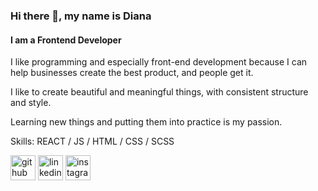 ### Hi there 👋, my name is Diana 
#### I am a Frontend Developer
I like programming and especially front-end development because I can help businesses create the best product, and people get it.

I like to create beautiful and meaningful things, with consistent structure and style.

Learning new things and putting them into practice is my passion.

Skills: REACT / JS / HTML / CSS / SCSS



[<img src='https://cdn.jsdelivr.net/npm/simple-icons@3.0.1/icons/github.svg' alt='github' height='40'>](https://github.com/WWILLDDI)  [<img src='https://cdn.jsdelivr.net/npm/simple-icons@3.0.1/icons/linkedin.svg' alt='linkedin' height='40'>](https://www.linkedin.com/in/diana-alexeeva-994ab5248/)  [<img src='https://cdn.jsdelivr.net/npm/simple-icons@3.0.1/icons/instagram.svg' alt='instagram' height='40'>](https://www.instagram.com/wwillddi/)  
 

